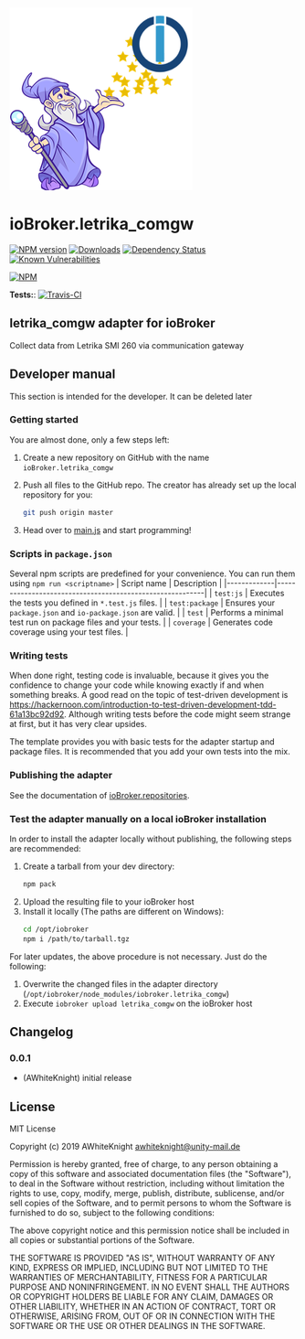 ![Logo](admin/letrika_comgw.png)
# ioBroker.letrika_comgw

[![NPM version](http://img.shields.io/npm/v/iobroker.letrika_comgw.svg)](https://www.npmjs.com/package/iobroker.letrika_comgw)
[![Downloads](https://img.shields.io/npm/dm/iobroker.letrika_comgw.svg)](https://www.npmjs.com/package/iobroker.letrika_comgw)
[![Dependency Status](https://img.shields.io/david/AWhiteKnight/iobroker.letrika_comgw.svg)](https://david-dm.org/AWhiteKnight/iobroker.letrika_comgw)
[![Known Vulnerabilities](https://snyk.io/test/github/AWhiteKnight/ioBroker.letrika_comgw/badge.svg)](https://snyk.io/test/github/AWhiteKnight/ioBroker.letrika_comgw)

[![NPM](https://nodei.co/npm/iobroker.letrika_comgw.png?downloads=true)](https://nodei.co/npm/iobroker.letrika_comgw/)

**Tests:**: [![Travis-CI](http://img.shields.io/travis/AWhiteKnight/ioBroker.letrika_comgw/master.svg)](https://travis-ci.org/AWhiteKnight/ioBroker.letrika_comgw)

## letrika_comgw adapter for ioBroker

Collect data from Letrika SMI 260 via communication gateway

## Developer manual
This section is intended for the developer. It can be deleted later

### Getting started

You are almost done, only a few steps left:
1. Create a new repository on GitHub with the name `ioBroker.letrika_comgw`

1. Push all files to the GitHub repo. The creator has already set up the local repository for you:  
	```bash
	git push origin master
	```
1. Head over to [main.js](main.js) and start programming!

### Scripts in `package.json`
Several npm scripts are predefined for your convenience. You can run them using `npm run <scriptname>`
| Script name | Description                                              |
|-------------|----------------------------------------------------------|
| `test:js`   | Executes the tests you defined in `*.test.js` files.     |
| `test:package`    | Ensures your `package.json` and `io-package.json` are valid. |
| `test` | Performs a minimal test run on package files and your tests. |
| `coverage` | Generates code coverage using your test files. |

### Writing tests
When done right, testing code is invaluable, because it gives you the 
confidence to change your code while knowing exactly if and when 
something breaks. A good read on the topic of test-driven development 
is https://hackernoon.com/introduction-to-test-driven-development-tdd-61a13bc92d92. 
Although writing tests before the code might seem strange at first, but it has very 
clear upsides.

The template provides you with basic tests for the adapter startup and package files.
It is recommended that you add your own tests into the mix.

### Publishing the adapter
See the documentation of [ioBroker.repositories](https://github.com/ioBroker/ioBroker.repositories#requirements-for-adapter-to-get-added-to-the-latest-repository).

### Test the adapter manually on a local ioBroker installation
In order to install the adapter locally without publishing, the following steps are recommended:
1. Create a tarball from your dev directory:  
	```bash
	npm pack
	```
1. Upload the resulting file to your ioBroker host
1. Install it locally (The paths are different on Windows):
	```bash
	cd /opt/iobroker
	npm i /path/to/tarball.tgz
	```

For later updates, the above procedure is not necessary. Just do the following:
1. Overwrite the changed files in the adapter directory (`/opt/iobroker/node_modules/iobroker.letrika_comgw`)
1. Execute `iobroker upload letrika_comgw` on the ioBroker host

## Changelog

### 0.0.1
* (AWhiteKnight) initial release

## License
MIT License

Copyright (c) 2019 AWhiteKnight <awhiteknight@unity-mail.de>

Permission is hereby granted, free of charge, to any person obtaining a copy
of this software and associated documentation files (the "Software"), to deal
in the Software without restriction, including without limitation the rights
to use, copy, modify, merge, publish, distribute, sublicense, and/or sell
copies of the Software, and to permit persons to whom the Software is
furnished to do so, subject to the following conditions:

The above copyright notice and this permission notice shall be included in all
copies or substantial portions of the Software.

THE SOFTWARE IS PROVIDED "AS IS", WITHOUT WARRANTY OF ANY KIND, EXPRESS OR
IMPLIED, INCLUDING BUT NOT LIMITED TO THE WARRANTIES OF MERCHANTABILITY,
FITNESS FOR A PARTICULAR PURPOSE AND NONINFRINGEMENT. IN NO EVENT SHALL THE
AUTHORS OR COPYRIGHT HOLDERS BE LIABLE FOR ANY CLAIM, DAMAGES OR OTHER
LIABILITY, WHETHER IN AN ACTION OF CONTRACT, TORT OR OTHERWISE, ARISING FROM,
OUT OF OR IN CONNECTION WITH THE SOFTWARE OR THE USE OR OTHER DEALINGS IN THE
SOFTWARE.